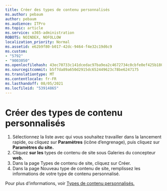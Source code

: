 ```yaml
---
title: Créer des types de contenu personnalisés
ms.author: pebaum
author: pebaum
ms.audience: ITPro
ms.topic: article
ms.service: o365-administration
ROBOTS: NOINDEX, NOFOLLOW
localization_priority: Normal
ms.assetid: e62b9f80-b017-42dc-9464-f4e32c19d6c9
ms.custom:
- "5792"
- "9003050"
ms.openlocfilehash: 43ec70733c141dcedac97ba9ea2c4672734c0cbfe0ef425b180bd5cd5fa1fd5f
ms.sourcegitcommit: b5f7da89a650d2915dc652449623c78be6247175
ms.translationtype: MT
ms.contentlocale: fr-FR
ms.lasthandoff: 08/05/2021
ms.locfileid: "53914865"
---
```

# <a name="create-custom-content-types"></a>Créer des types de contenu personnalisés

1. Sélectionnez la liste avec qui vous souhaitez travailler dans la lancement rapide, ou cliquez sur **Paramètres** (icône d’engrenage), puis cliquez sur **Paramètres du site.**
2. Cliquez **sur les** types de contenu de site sous Galeries du concepteur **web.**
3. Dans la page Types de contenu de site, cliquez sur Créer.
4. Dans la page Nouveau type de contenu de site, remplissez les informations de votre type de contenu personnalisé.

Pour plus d’informations, voir [Types de contenu personnalisés.](https://support.microsoft.com/office/e1277a2e-a1e8-4473-9126-91a0647766e5#__toc323548991)